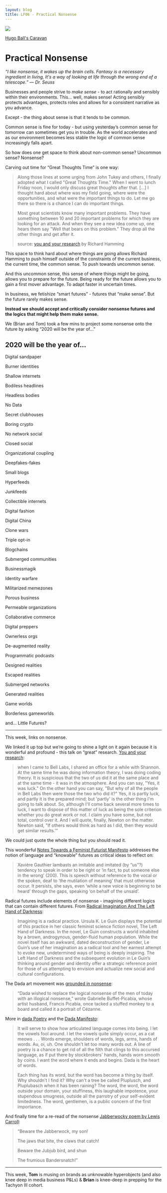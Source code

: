 ```yaml
---
layout: blog
title: LF06 - Practical Nonsense
---
```


![](https://buttondown.s3.us-west-2.amazonaws.com/images/4c276a5d-25d0-4392-8265-bbc685fdaa36.png)

<div class="caption"><a href="https://kollagekit.blogspot.com/2016/02/hugo-balls-caravan.html">Hugo Ball's Caravan</a></div>

# Practical Nonsense

*“I like nonsense, it wakes up the brain cells. Fantasy is a necessary ingredient in living, It's a way of looking at life through the wrong end of a telescope.” ― Dr. Seuss*

Businesses and people strive to *make sense* - to act rationally and sensibly within their environments. This… well, makes sense! Acting sensibly protects advantages, protects roles and allows for a consistent narrative as you advance.

Except - the thing about sense is that it tends to be common.

Common sense is fine for today - but using yesterday’s common sense for tomorrow can sometimes get you in trouble. As the world accelerates and as our environment becomes less stable the logic of common sense increasingly falls apart.

So how does one get space to think about non-common sense? Uncommon sense? Nonsense?

Carving out time for “Great Thoughts Time” is one way:

>Along those lines at some urging from John Tukey and others, I finally adopted what I called "Great Thoughts Time." When I went to lunch Friday noon, <span class="highlight">I would only discuss great thoughts after that. [...] I thought hard about where was my field going, where were the opportunities, and what were the important things to do. Let me go there so there is a chance I can do important things.</span>
>
>Most great scientists know many important problems. They have something between 10 and 20 important problems for which they are looking for an attack. <span class="highlight">And when they see a new idea come up, one hears them say "Well that bears on this problem." They drop all the other things and get after it.</span>
>
>source: [you and your research](https://www.cs.virginia.edu/~robins/YouAndYourResearch.html) by Richard Hamming

This space to think hard about where things are going allows Richard Hamming to push himself outside of the constraints of the current business, the current time, the common sense. To push towards uncommon sense.

And this uncommon sense, this sense of where things might be going, allows you to prepare for the future. Being ready for the future allows you to gain a first mover advantage. To adapt faster in uncertain times.

In business, we fetishize “smart futures” - futures that “make sense”. But the future rarely makes sense.

**Instead we should accept and critically consider nonsense futures and the logics that might help them make sense.**

We (Brian and Tom) took a few mins to project some nonsense onto the future by asking “2020 will be the year of…”

## 2020 will be the year of...

Digital sandpaper

Burner identities

Shallow internets

Bodiless headlines

Headless bodies

No Data

Secret clubhouses

Boring crypto

No network social

Closed social

Organizational coupling

Deepfakes-fakes

Small blogs

Hyperfeeds

Junkfeeds

Collectible internets

Digital fashion

Digital China

Clone wars

Triple opt-in

Blogchains

Submerged communities

Businessmagik

Identity warfare

Militarized memezones 

Porous business

Permeable organizations

Collaborative commerce

Digital preppers

Ownerless orgs

De-augmented reality

Programmatic podcasts

Designed realities

Escaped realities

Submerged networks

Generated realities

Game worlds

Borderless gameworlds

and... Little Futures?

---

This week, links on nonsense.

We linked it up top but we’re going to shine a light on it again because it is wonderful and profound - this talk on “great” research. [You and your research](https://www.cs.virginia.edu/~robins/YouAndYourResearch.html):

>when I came to Bell Labs, <span class="highlight">I shared an office for a while with Shannon. At the same time he was doing information theory, I was doing coding theory. It is suspicious that the two of us did it at the same place and at the same time - it was in the atmosphere. And you can say, "Yes, it was luck." On the other hand you can say, "But why of all the people in Bell Labs then were those the two who did it?" Yes, it is partly luck, and partly it is the prepared mind</span>; but 'partly' is the other thing I'm going to talk about. So, although I'll come back several more times to luck, I want to dispose of this matter of luck as being the sole criterion whether you do great work or not. I claim you have some, but not total, control over it. And I will quote, finally, Newton on the matter. Newton said, "If others would think as hard as I did, then they would get similar results.'"

We could just quote the whole thing but you should read it.

This wonderful [Notes Towards a Feminist Futurist Manifesto](https://adanewmedia.org/2012/11/issue1-kember/) addresses the notion of language and “knowable” futures as critical ideas to reflect on:

><span class="highlight">Xaviére Gauthier lambasts an imitable and imitated (by “us”?) tendency to speak in order to be right or ‘in fact, to put someone else in the wrong’ (200). This is speech without reference to the vocal or the spoken, deaf to ‘the mutilation of meaning’ that must otherwise occur. It persists, she says, even ‘while a new voice is beginning to be heard’ through the gaps, speaking ‘on behalf of the unsaid’.</span>

Radical futures include elements of nonsense - imagining different logics that can contain different futures. From [Radical Imagination And The Left Hand of Darkness](https://adanewmedia.org/2017/10/issue12-smillie/):

><span class="highlight">Imagining is a radical practice. Ursula K. Le Guin displays the potential of this practice in her classic feminist science fiction novel, The Left Hand of Darkness</span>. In the novel, Le Guin constructs a world inhabited by a brown, androgynous, gender-fluid human population. While the novel itself has an awkward, dated deconstruction of gender, <span class="highlight">Le Guin’s use of her imagination as a radical tool and her earnest attempt to evoke new, undetermined ways of being is deeply inspiring. The Left Hand of Darkness and the subsequent evolution in Le Guin’s thinking around gender and identity offer a strategic reference point for those of us attempting to envision and actualize new social and cultural configurations</span>.

The Dada art movement was [grounded in nonsense](https://www.smithsonianmag.com/arts-culture/dada-115169154/):

><span class="highlight">“Dada wished to replace the logical nonsense of the men of today with an illogical nonsense,” wrote Gabrielle Buffet-Picabia, whose artist husband, Francis Picabia, once tacked a stuffed monkey to a board and called it a portrait of Cézanne.</span>

More in [dada Poetry](https://www.widewalls.ch/dada-poetry/) and the [Dada Manifesto](https://en.wikisource.org/wiki/Dada_Manifesto_(1916,_Hugo_Ball)):

><span class="highlight">It will serve to show how articulated language comes into being. I let the vowels fool around. I let the vowels quite simply occur, as a cat meows . . . Words emerge, shoulders of words, legs, arms, hands of words. Au, oi, uh</span>. One shouldn't let too many words out. A line of poetry is a chance to get rid of all the filth that clings to this accursed language, as if put there by stockbrokers' hands, hands worn smooth by coins. I want the word where it ends and begins. Dada is the heart of words.
>
>Each thing has its word, but the word has become a thing by itself. Why shouldn't I find it? Why can't a tree be called Pluplusch, and Pluplubasch when it has been raining? <span class="highlight">The word, the word, the word outside your domain, your stuffiness, this laughable impotence, your stupendous smugness, outside all the parrotry of your self-evident limitedness. The word, gentlemen, is a public concern of the first importance.</span>

And finally time for a re-read of the nonsense [Jabberwocky poem by Lewis Carroll](https://www.poetryfoundation.org/poems/42916/jabberwocky):

>“Beware the Jabberwock, my son!
>
>The jaws that bite, the claws that catch!
>
>Beware the Jubjub bird, and shun
>
>The frumious Bandersnatch!”

---

This week, **Tom** is musing on brands as unknowable hyperobjects (and also knee deep in media business P&Ls) & **Brian** is knee-deep in prepping for the Tachyon III cohort.